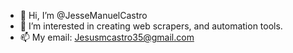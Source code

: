 - 👋 Hi, I’m @JesseManuelCastro
- 👀 I’m interested in creating web scrapers, and automation tools.
- 📫 My email: Jesusmcastro35@gmail.com
<!---
JesseManuelCastro/JesseManuelCastro is a ✨ special ✨ repository because its `README.md` (this file) appears on your GitHub profile.
You can click the Preview link to take a look at your changes.
--->

